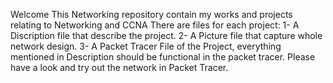 Welcome
This Networking repository contain my works and projects relating to Networking and CCNA
There are files for each project: 
1- A Discription file that describe the project.
2- A Picture file that capture whole network design.
3- A Packet Tracer File of the Project, everything mentioned in Description should be functional in the packet tracer.
Please have a look and try out the network in Packet Tracer.
